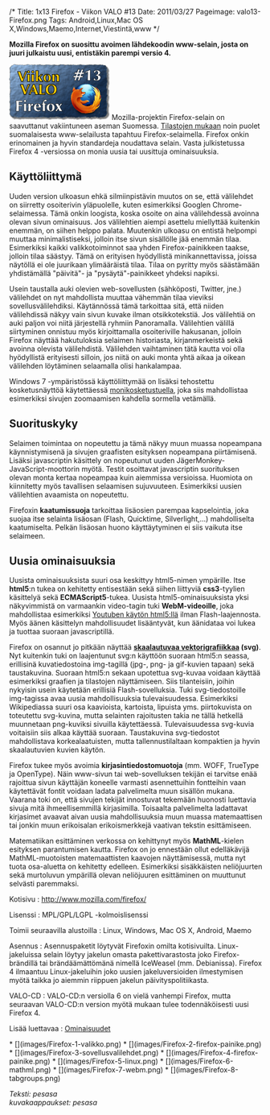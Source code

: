 /*
Title: 1x13 Firefox - Viikon VALO #13
Date: 2011/03/27
Pageimage: valo13-Firefox.png
Tags: Android,Linux,Mac OS X,Windows,Maemo,Internet,Viestintä,www
*/

**Mozilla Firefox on suosittu avoimen lähdekoodin www-selain, josta on
juuri julkaistu uusi, entistäkin parempi versio 4.**

![](images/valo13-Firefox.png "fig:valo13-Firefox.png") Mozilla-projektin
Firefox-selain on saavuttanut vakiintuneen aseman Suomessa. [Tilastojen
mukaan](http://gs.statcounter.com/#browser-FI-monthly-201002-201102)
noin puolet suomalaisesta www-selailusta tapahtuu Firefox-selaimella.
Firefox onkin erinomainen ja hyvin standardeja noudattava selain. Vasta
julkistetussa Firefox 4 -versiossa on monia uusia tai uusittuja
ominaisuuksia.

Käyttöliittymä
--------------

Uuden version ulkoasun ehkä silmiinpistävin muutos on se, että
välilehdet on siirretty osoiterivin yläpuolelle, kuten esimerkiksi
Googlen Chrome-selaimessa. Tämä onkin loogista, koska osoite on aina
välilehdessä avoinna olevan sivun ominaisuus. Jos välilehtien aiempi
asettelu miellyttää kuitenkin enemmän, on siihen helppo palata.
Muutenkin ulkoasu on entistä helpompi muuttaa minimalistiseksi, jolloin
itse sivun sisällölle jää enemmän tilaa. Esimerkiksi kaikki
valikkotoiminnot saa yhden Firefox-painikkeen taakse, jolloin tilaa
säästyy. Tämä on erityisen hyödyllistä minikannettavissa, joissa
näytöllä ei ole juurikaan ylimääräistä tilaa. Tilaa on pyritty myös
säästämään yhdistämällä "päivitä"- ja "pysäytä"-painikkeet yhdeksi
napiksi.

Usein taustalla auki olevien web-sovellusten (sähköposti, Twitter, jne.)
välilehdet on nyt mahdollista muuttaa vähemmän tilaa vieviksi
sovellusvälilehdiksi. Käytännössä tämä tarkoittaa sitä, että niiden
välilehdissä näkyy vain sivun kuvake ilman otsikkotekstiä. Jos
välilehtiä on auki paljon voi niitä järjestellä ryhmiin Panoramalla.
Välilehtien välillä siirtyminen onnistuu myös kirjoittamalla
osoiteriville hakusanan, jolloin Firefox näyttää hakutuloksia selaimen
historiasta, kirjanmerkeistä sekä avoinna olevista välilehdistä.
Välilehden vaihtaminen tätä kautta voi olla hyödyllistä erityisesti
silloin, jos niitä on auki monta yhtä aikaa ja oikean välilehden
löytäminen selaamalla olisi hankalampaa.

Windows 7 -ympäristössä käyttöliittymää on lisäksi tehostettu
kosketusnäyttöä käytettäessä
[monikosketustuella](http://en.wikipedia.org/wiki/Multitouch), joka siis
mahdollistaa esimerkiksi sivujen zoomaamisen kahdella sormella
vetämällä.

Suorituskyky
------------

Selaimen toimintaa on nopeutettu ja tämä näkyy muun muassa nopeampana
käynnistymisenä ja sivujen graafisten esityksen nopeampana piirtämisenä.
Lisäksi javascriptin käsittely on nopeutunut uuden
JägerMonkey-JavaScript-moottorin myötä. Testit osoittavat javascriptin
suorituksen olevan monta kertaa nopeampaa kuin aiemmissa versioissa.
Huomiota on kiinnitetty myös tavallisen selaamisen sujuvuuteen.
Esimerkiksi uusien välilehtien avaamista on nopeutettu.

Firefoxin **kaatumissuoja** tarkoittaa lisäosien parempaa kapselointia,
joka suojaa itse selainta lisäosan (Flash, Quicktime, Silverlight,...)
mahdolliselta kaatumiselta. Pelkän lisäosan huono käyttäytyminen ei siis
vaikuta itse selaimeen.

Uusia ominaisuuksia
-------------------

Uusista ominaisuuksista suuri osa keskittyy html5-nimen ympärille. Itse
**html5**:n tukea on kehitetty entisestään sekä siihen liittyviä
**css3**-tyylien käsittelyä sekä **ECMAScript5**-tukea. Uusista
html5-ominaisuuksista yksi näkyvimmistä on varmaankin video-tagin tuki
**WebM-videoille**, joka mahdollistaa esimerkiksi [Youtuben käytön
html5:llä](http://www.youtube.com/html5) ilman Flash-laajennosta. Myös
äänen käsittelyn mahdollisuudet lisääntyvät, kun äänidataa voi lukea ja
tuottaa suoraan javascriptillä.

Firefox on osannut jo pitkään näyttää **[skaalautuvaa
vektorigrafiikkaa](http://fi.wikipedia.org/wiki/SVG) (svg)**. Nyt
kuitenkin tuki on laajentunut svg:n käyttöön suoraan html5:n seassa,
erillisinä kuvatiedostoina img-tagillä (jpg-, png- ja gif-kuvien tapaan)
sekä taustakuvina. Suoraan html5:n sekaan upotettua svg-kuvaa voidaan
käyttää esimerkiksi graafien ja tilastojen näyttämiseen. Siis
tilanteisiin, joihin nykyisin usein käytetään erillisiä
Flash-sovelluksia. Tuki svg-tiedostoille img-tagissa avaa uusia
mahdollisuuksia tulevaisuudessa. Esimerkiksi Wikipediassa suuri osa
kaavioista, kartoista, lipuista yms. piirtokuvista on toteutettu
svg-kuvina, mutta selainten rajoitusten takia ne tällä hetkellä
muunnetaan png-kuviksi sivuilla käytettäessä. Tulevaisuudessa svg-kuvia
voitaisiin siis alkaa käyttää suoraan. Taustakuvina svg-tiedostot
mahdollistava korkealaatuisten, mutta tallennustilaltaan kompaktien ja
hyvin skaalautuvien kuvien käytön.

Firefox tukee myös avoimia **kirjasintiedostomuotoja** (mm. WOFF,
TrueType ja OpenType). Näin www-sivun tai web-sovelluksen tekijän ei
tarvitse enää rajoittua sivun käyttäjän koneelle varmasti asennettuihin
fontteihin vaan käytettävät fontit voidaan ladata palvelimelta muun
sisällön mukana. Vaarana toki on, että sivujen tekijät innostuvat
tekemään huonosti luettavia sivuja mitä ihmeellisemmillä kirjasimilla.
Toisaalta palvelimelta ladattavat kirjasimet avaavat aivan uusia
mahdollisuuksia muun muassa matemaattisen tai jonkin muun erikoisalan
erikoismerkkejä vaativan tekstin esittämiseen.

Matematiikan esittäminen verkossa on kehittynyt myös **MathML**-kielen
esityksen parantumisen kautta. Firefox on jo ennestään ollut
edelläkävijä MathML-muotoisten matemaattisten kaavojen näyttämisessä,
mutta nyt tuota osa-aluetta on kehitetty edelleen. Esimerkiksi
sisäkkäisten neliöjuurten sekä murtoluvun ympärillä olevan neliöjuuren
esittäminen on muuttunut selvästi paremmaksi.

Kotisivu
:   <http://www.mozilla.com/firefox/>

Lisenssi
:   MPL/GPL/LGPL -kolmoislisenssi

Toimii seuraavilla alustoilla
:   Linux, Windows, Mac OS X, Android, Maemo

Asennus
:   Asennuspaketit löytyvät Firefoxin omilta kotisivuilta.
    Linux-jakeluissa selain löytyy jakelun omasta pakettivarastosta joko
    Firefox-brändillä tai brändäämättömänä nimellä IceWeasel (mm.
    Debianissa). Firefox 4 ilmaantuu Linux-jakeluihin joko uusien
    jakeluversioiden ilmestymisen myötä taikka jo aiemmin riippuen
    jakelun päivityspolitiikasta.

VALO-CD
:   VALO-CD:n versiolla 6 on vielä vanhempi Firefox, mutta seuraavan
    VALO-CD:n version myötä mukaan tulee todennäköisesti uusi Firefox 4.

Lisää luettavaa
:   [Ominaisuudet](http://www.mozilla-europe.org/fi/firefox/features/)

<div class="psgallery" markdown="1">
* [](images/Firefox-1-valikko.png)
* [](images/Firefox-2-firefox-painike.png)
* [](images/Firefox-3-sovellusvalilehdet.png)
* [](images/Firefox-4-firefox-painike.png)
* [](images/Firefox-5-linux.png)
* [](images/Firefox-6-mathml.png)
* [](images/Firefox-7-webm.png)
* [](images/Firefox-8-tabgroups.png)
</div>

*Teksti: pesasa* <br />
*kuvakaappaukset: pesasa*
